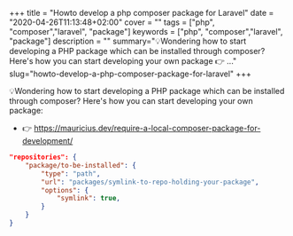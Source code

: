 +++
title = "Howto develop a php composer package for Laravel"
date = "2020-04-26T11:13:48+02:00"
cover = ""
tags = ["php", "composer","laravel", "package"]
keywords = ["php", "composer","laravel", "package"]
description = ""
summary="💡Wondering how to start developing a PHP package which can be installed through composer? Here's how you can start developing your own package 👉  ..."
slug="howto-develop-a-php-composer-package-for-laravel"
+++

💡Wondering how to start developing a PHP package which can be installed through composer? Here's how you can start developing your own package:

* 👉 https://mauricius.dev/require-a-local-composer-package-for-development/

```json
"repositories": {
    "package/to-be-installed": {
        "type": "path",
        "url": "packages/symlink-to-repo-holding-your-package",
        "options": {
            "symlink": true,
        }
    }
}
```
